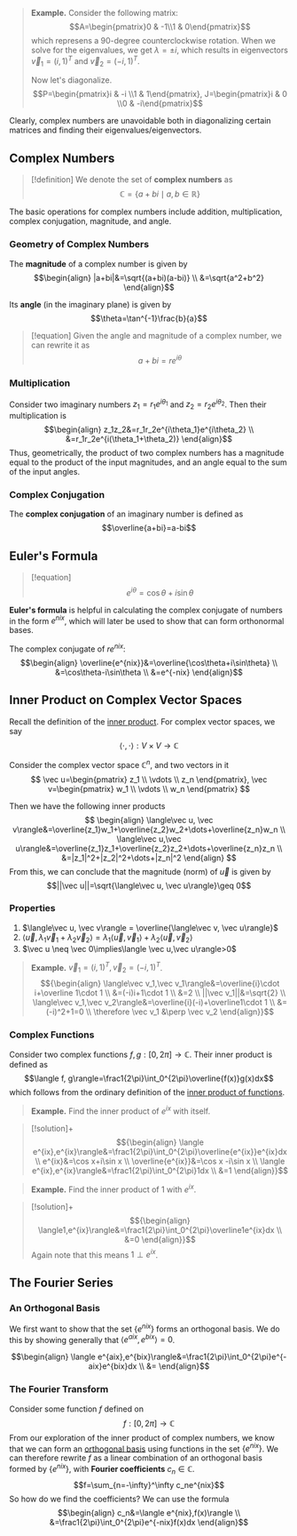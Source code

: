 
>**Example.** Consider the following matrix: $$A=\begin{pmatrix}0 & -1\\1 & 0\end{pmatrix}$$
>which represens a 90-degree counterclockwise rotation. When we solve for the eigenvalues, we get $\lambda=\pm i$, which results in eigenvectors $\vec v_1=(i, 1)^T$ and $\vec v_2=(-i,1)^T$.
>
>Now let's diagonalize. $$P=\begin{pmatrix}i & -i \\1 & 1\end{pmatrix}, J=\begin{pmatrix}i & 0 \\0 & -i\end{pmatrix}$$

Clearly, complex numbers are unavoidable both in diagonalizing certain matrices and finding their eigenvalues/eigenvectors.

## Complex Numbers

>[!definition]
>We denote the set of **complex numbers** as $$\mathbb C=\{a+bi\mid a, b \in \mathbb R\}$$

The basic operations for complex numbers include addition, multiplication, complex conjugation, magnitude, and angle.

### Geometry of Complex Numbers

The **magnitude** of a complex number is given by 
$$\begin{align}
|a+bi|&=\sqrt{(a+bi)(a-bi)} \\
&=\sqrt{a^2+b^2}
\end{align}$$

Its **angle** (in the imaginary plane) is given by $$\theta=\tan^{-1}\frac{b}{a}$$
>[!equation]
>Given the angle and magnitude of a complex number, we can rewrite it as $$a+bi=re^{i\theta}$$

### Multiplication

Consider two imaginary numbers $z_1=r_1e^{i\theta_1}$ and $z_2=r_2e^{i\theta_2}$. Then their multiplication is
$$\begin{align}
z_1z_2&=r_1r_2e^{i\theta_1}e^{i\theta_2} \\
&=r_1r_2e^{i(\theta_1+\theta_2)}
\end{align}$$
Thus, geometrically, the product of two complex numbers has a magnitude equal to the product of the input magnitudes, and an angle equal to the sum of the input angles.

### Complex Conjugation

The **complex conjugation** of an imaginary number is defined as$$\overline{a+bi}=a-bi$$
## Euler's Formula

>[!equation]
>$$e^{i\theta}=\cos\theta+i\sin\theta$$

**Euler's formula** is helpful in calculating the complex conjugate of numbers in the form $e^{nix}$, which will later be used to show that can form orthonormal bases. 

The complex conjugate of $re^{nix}$:
$$\begin{align}
\overline{e^{nix}}&=\overline{\cos\theta+i\sin\theta} \\
&=\cos\theta-i\sin\theta \\
&=e^{-nix}
\end{align}$$

## Inner Product on Complex Vector Spaces

Recall the definition of the [inner product](Transformations.md#Inner%20Product). For complex vector spaces, we say
$$\langle\cdot , \cdot \rangle:V\times V\rightarrow \mathbb C$$

Consider the complex vector space $\mathbb C^n$, and two vectors in it 
$$
\vec u=\begin{pmatrix} z_1 \\ \vdots \\ z_n \end{pmatrix}, 
\vec v=\begin{pmatrix} w_1 \\ \vdots \\ w_n \end{pmatrix}
$$

Then we have the following inner products
$$
\begin{align}
\langle\vec u, \vec v\rangle&=\overline{z_1}w_1+\overline{z_2}w_2+\dots+\overline{z_n}w_n \\
\langle\vec u,\vec u\rangle&=\overline{z_1}z_1+\overline{z_2}z_2+\dots+\overline{z_n}z_n \\
&=|z_1|^2+|z_2|^2+\dots+|z_n|^2
\end{align}
$$
From this, we can conclude that the magnitude (norm) of $\vec u$ is given by
$$||\vec u||=\sqrt{\langle\vec u, \vec u\rangle}\geq 0$$

### Properties

1. $\langle\vec u, \vec v\rangle = \overline{\langle\vec v, \vec u\rangle}$
2. $\langle\vec u,\lambda_1\vec v_1+\lambda_2\vec v_2\rangle=\lambda_1\langle\vec u,\vec v_1\rangle+\lambda_2\langle\vec u,\vec v_2\rangle$
3. $\vec u \neq \vec 0\implies\langle \vec u,\vec u\rangle>0$

>**Example.** $\vec v_1=(i, 1)^T, \vec v_2=(-i, 1)^T$.
>$${\begin{align}
\langle\vec v_1,\vec v_1\rangle&=\overline{i}\cdot i+\overline 1\cdot 1 \\
&=(-i)i+1\cdot 1 \\
&=2 \\
||\vec v_1||&=\sqrt{2} \\
\langle\vec v_1,\vec v_2\rangle&=\overline{i}(-i)+\overline1\cdot 1 \\
&=(-i)^2+1=0 \\
\therefore \vec v_1 &\perp \vec v_2
\end{align}}$$

### Complex Functions

Consider two complex functions $f, g:[0,2\pi]\rightarrow\mathbb C$. Their inner product is defined as 
$$\langle f, g\rangle=\frac1{2\pi}\int_0^{2\pi}\overline{f(x)}g(x)dx$$
which follows from the ordinary definition of the [inner product of functions](Inner%20Product.md#Functions).

>**Example.** Find the inner product of $e^{ix}$ with itself.

>[!solution]+
>$${\begin{align}
\langle e^{ix},e^{ix}\rangle&=\frac1{2\pi}\int_0^{2\pi}\overline{e^{ix}}e^{ix}dx \\
e^{ix}&=\cos x+i\sin x \\
\overline{e^{ix}}&=\cos x -i\sin x \\
\langle e^{ix},e^{ix}\rangle&=\frac1{2\pi}\int_0^{2\pi}1dx \\
&=1
\end{align}}$$

>**Example.** Find the inner product of 1 with $e^{ix}$.

>[!solution]+
>$${\begin{align}
\langle1,e^{ix}\rangle&=\frac1{2\pi}\int_0^{2\pi}\overline1e^{ix}dx \\
&=0
\end{align}}$$
Again note that this means $1\perp e^{ix}$.

## The Fourier Series

### An Orthogonal Basis

We first want to show that the set $\{e^{nix}\}$ forms an orthogonal basis. We do this by showing generally that $\langle e^{aix}, e^{bix} \rangle=0$. 

$$\begin{align}
\langle e^{aix},e^{bix}\rangle&=\frac1{2\pi}\int_0^{2\pi}e^{-aix}e^{bix}dx \\
&=
\end{align}$$

### The Fourier Transform

Consider some function $f$ defined on 
$$f:[0,2\pi]\rightarrow \mathbb C$$
From our exploration of the inner product of complex numbers, we know that we can form an [orthogonal basis](Inner%20Product.md#Orthonormal%20Basis) using functions in the set $\{e^{nix}\}$. We can therefore rewrite $f$ as a linear combination of an orthogonal basis formed by $\{e^{nix}\}$, with **Fourier coefficients** $c_n\in \mathbb C$. 
$$f=\sum_{n=-\infty}^\infty c_ne^{nix}$$
So how do we find the coefficients? We can use the formula
$$\begin{align}
c_n&=\langle e^{nix},f(x)\rangle \\
&=\frac1{2\pi}\int_0^{2\pi}e^{-nix}f(x)dx
\end{align}$$